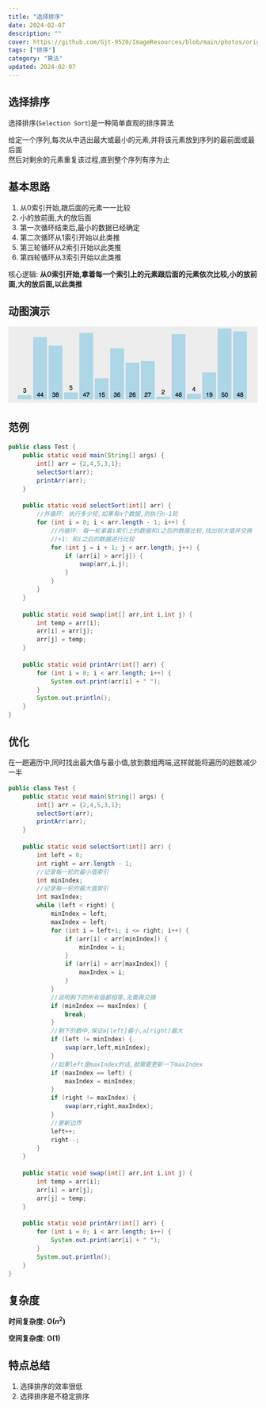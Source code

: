 ```yaml
---
title: "选择排序"
date: 2024-02-07
description: ""
cover: https://github.com/Gjt-9520/ImageResources/blob/main/photos/original/Ximage57.jpg?raw=true
tags: ["排序"]
category: "算法"
updated: 2024-02-07
---
```


## 选择排序

选择排序(`Selection Sort`)是一种简单直观的排序算法

给定一个序列,每次从中选出最大或最小的元素,并将该元素放到序列的最前面或最后面    
然后对剩余的元素重复该过程,直到整个序列有序为止

## 基本思路

1. 从0索引开始,跟后面的元素一一比较
2. 小的放前面,大的放后面
3. 第一次循环结束后,最小的数据已经确定
4. 第二次循环从1索引开始以此类推
5. 第三轮循环从2索引开始以此类推
6. 第四轮循环从3索引开始以此类推

核心逻辑: **从0索引开始,拿着每一个索引上的元素跟后面的元素依次比较,小的放前面,大的放后面,以此类推**

## 动图演示

![选择排序](../images/选择排序.png)

## 范例 

```java
public class Test {
    public static void main(String[] args) {
        int[] arr = {2,4,5,3,1};
        selectSort(arr);
        printArr(arr);
    }

    public static void selectSort(int[] arr) {
        //外循环: 执行多少轮,如果有n个数据,则执行n-1轮
        for (int i = 0; i < arr.length - 1; i++) {
            //内循环: 每一轮拿着i索引上的数据和i之后的数据比较,找出较大值并交换
            //+1: 和i之后的数据进行比较
            for (int j = i + 1; j < arr.length; j++) {
                if (arr[i] > arr[j]) {
                    swap(arr,i,j);
                }
            }
        }
    }

    public static void swap(int[] arr,int i,int j) {
        int temp = arr[i];
        arr[i] = arr[j];
        arr[j] = temp;
    }

    public static void printArr(int[] arr) {
        for (int i = 0; i < arr.length; i++) {
            System.out.print(arr[i] + " ");
        }
        System.out.println();
    }
}
```

## 优化

在一趟遍历中,同时找出最大值与最小值,放到数组两端,这样就能将遍历的趟数减少一半

```java
public class Test {
    public static void main(String[] args) {
        int[] arr = {2,4,5,3,1};
        selectSort(arr);
        printArr(arr);
    }

    public static void selectSort(int[] arr) {
        int left = 0;
        int right = arr.length - 1;
        //记录每一轮的最小值索引
        int minIndex;
        //记录每一轮的最大值索引
        int maxIndex;   
        while (left < right) {
            minIndex = left;
            maxIndex = left;
            for (int i = left+1; i <= right; i++) {
                if (arr[i] < arr[minIndex]) {
                    minIndex = i;
                }
                if (arr[i] > arr[maxIndex]) {
                    maxIndex = i;
                }
            }
            //说明剩下的所有值都相等,无需再交换
            if (minIndex == maxIndex) { 
                break;
            }
            //剩下的数中,保证a[left]最小,a[right]最大
            if (left != minIndex) {
                swap(arr,left,minIndex);
            }
            //如果left是maxIndex的话,就需要更新一下maxIndex
            if (maxIndex == left) {
                maxIndex = minIndex;
            }
            if (right != maxIndex) {
                swap(arr,right,maxIndex);
            }
            //更新边界
            left++;
            right--;
        }
    }

    public static void swap(int[] arr,int i,int j) {
        int temp = arr[i];
        arr[i] = arr[j];
        arr[j] = temp;
    }

    public static void printArr(int[] arr) {
        for (int i = 0; i < arr.length; i++) {
            System.out.print(arr[i] + " ");
        }
        System.out.println();
    }
}
```

## 复杂度

**时间复杂度: O($n^2$)**

**空间复杂度: O(1)**

## 特点总结

1. 选择排序的效率很低
2. 选择排序是不稳定排序